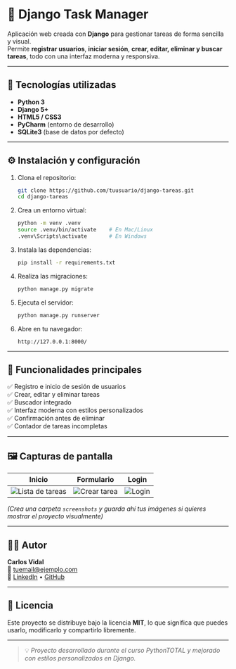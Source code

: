 # 📝 Django Task Manager

Aplicación web creada con **Django** para gestionar tareas de forma sencilla y visual.  
Permite **registrar usuarios**, **iniciar sesión**, **crear, editar, eliminar y buscar tareas**, todo con una interfaz moderna y responsiva.

---

## 🚀 Tecnologías utilizadas

- **Python 3**
- **Django 5+**
- **HTML5 / CSS3**
- **PyCharm** (entorno de desarrollo)
- **SQLite3** (base de datos por defecto)

---

## ⚙️ Instalación y configuración

1. Clona el repositorio:
   ```bash
   git clone https://github.com/tuusuario/django-tareas.git
   cd django-tareas
   ```

2. Crea un entorno virtual:
   ```bash
   python -m venv .venv
   source .venv/bin/activate    # En Mac/Linux
   .venv\Scripts\activate       # En Windows
   ```

3. Instala las dependencias:
   ```bash
   pip install -r requirements.txt
   ```

4. Realiza las migraciones:
   ```bash
   python manage.py migrate
   ```

5. Ejecuta el servidor:
   ```bash
   python manage.py runserver
   ```

6. Abre en tu navegador:
   ```
   http://127.0.0.1:8000/
   ```

---

## 🔐 Funcionalidades principales

✅ Registro e inicio de sesión de usuarios  
✅ Crear, editar y eliminar tareas  
✅ Buscador integrado  
✅ Interfaz moderna con estilos personalizados  
✅ Confirmación antes de eliminar  
✅ Contador de tareas incompletas  

---

## 🖼️ Capturas de pantalla

| Inicio | Formulario | Login |
|:------:|:-----------:|:-----:|
| ![Lista de tareas](screenshots/home.png) | ![Crear tarea](screenshots/form.png) | ![Login](screenshots/login.png) |

*(Crea una carpeta `screenshots` y guarda ahí tus imágenes si quieres mostrar el proyecto visualmente)*

---

## 👨‍💻 Autor

**Carlos Vidal**  
📧 [tuemail@ejemplo.com](mailto:tuemail@ejemplo.com)  
💼 [LinkedIn](https://www.linkedin.com/in/tuusuario) • [GitHub](https://github.com/tuusuario)

---

## 🧾 Licencia

Este proyecto se distribuye bajo la licencia **MIT**, lo que significa que puedes usarlo, modificarlo y compartirlo libremente.

---

> 💡 *Proyecto desarrollado durante el curso PythonTOTAL y mejorado con estilos personalizados en Django.*
